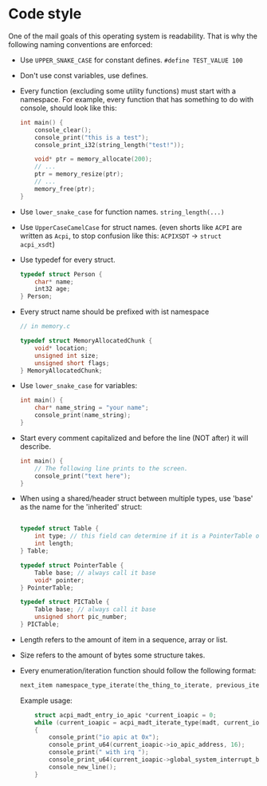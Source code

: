 # Code style

One of the mail goals of this operating system is readability. That is why the following naming conventions are enforced:

- Use `UPPER_SNAKE_CASE` for constant defines. `#define TEST_VALUE 100`
- Don't use const variables, use defines.
- Every function (excluding some utility functions) must start with a namespace. For example, every function that has something to do with console, should look like this:

    ```c
    int main() {
        console_clear();
        console_print("this is a test");
        console_print_i32(string_length("test!"));

        void* ptr = memory_allocate(200);
        // ...
        ptr = memory_resize(ptr);
        // ...
        memory_free(ptr);
    }
    ```

- Use `lower_snake_case` for function names. `string_length(...)`
- Use `UpperCaseCamelCase` for struct names. (even shorts like `ACPI` are written as `Acpi`, to stop confusion like this: `ACPIXSDT` -> `struct acpi_xsdt`)
- Use typedef for every struct.

    ```c
    typedef struct Person {
        char* name;
        int32 age;
    } Person;
    ```

- Every struct name should be prefixed with ist namespace

    ```c
    // in memory.c

    typedef struct MemoryAllocatedChunk {
        void* location;
        unsigned int size;
        unsigned short flags;
    } MemoryAllocatedChunk;

    ```

- Use `lower_snake_case` for variables:

    ```c
    int main() {
        char* name_string = "your name";
        console_print(name_string);
    }
    ```

- Start every comment capitalized and before the line (NOT after) it will describe.

    ```c
    int main() {
        // The following line prints to the screen.
        console_print("text here");
    }
    ```

- When using a shared/header struct between multiple types, use 'base' as the name for the 'inherited' struct:

    ```c

    typedef struct Table {
        int type; // this field can determine if it is a PointerTable or a PICTable
        int length;
    } Table;

    typedef struct PointerTable {
        Table base; // always call it base
        void* pointer;
    } PointerTable;

    typedef struct PICTable {
        Table base; // always call it base
        unsigned short pic_number;
    } PICTable;

    ```

- Length refers to the amount of item in a sequence, array or list.
- Size refers to the amount of bytes some structure takes.
- Every enumeration/iteration function should follow the following format:

    ```c
    next_item namespace_type_iterate(the_thing_to_iterate, previous_item);
    ```

    Example usage:

    ```c
        struct acpi_madt_entry_io_apic *current_ioapic = 0;
        while (current_ioapic = acpi_madt_iterate_type(madt, current_ioapic, ACPI_MADT_TYPE_IO_APIC))
        {
            console_print("io apic at 0x");
            console_print_u64(current_ioapic->io_apic_address, 16);
            console_print(" with irq ");
            console_print_u64(current_ioapic->global_system_interrupt_base, 10);
            console_new_line();
        }
    ```